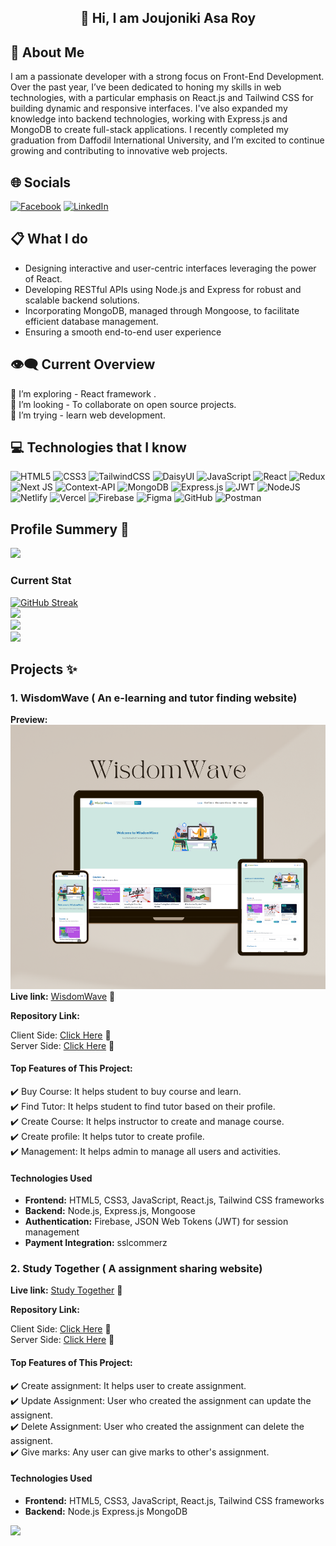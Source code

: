 <h2 align="center">👋 Hi, I am Joujoniki Asa Roy</h2>

 ## 📄 About Me 

<p align="start">I am a passionate developer with a strong focus on Front-End Development. Over the past year, I’ve been dedicated to honing my skills in web technologies, with a particular emphasis on React.js and Tailwind CSS for building dynamic and responsive interfaces. I've also expanded my knowledge into backend technologies, working with Express.js and MongoDB to create full-stack applications. I recently completed my graduation from Daffodil International University, and I’m excited to continue growing and contributing to innovative web projects.</p>

## 🌐 Socials 
[![Facebook](https://img.shields.io/badge/Facebook-%231877F2.svg?logo=Facebook&logoColor=white)](https://www.facebook.com/joujoniki) [![LinkedIn](https://img.shields.io/badge/LinkedIn-%230077B5.svg?logo=linkedin&logoColor=white)](https://www.linkedin.com/in/joujonikiasaroy)

## 📋 What I do

- Designing interactive and user-centric interfaces leveraging the power of React.
- Developing RESTful APIs using Node.js and Express for robust and scalable backend solutions.
- Incorporating MongoDB, managed through Mongoose, to facilitate efficient database management.
- Ensuring a smooth end-to-end user experience

## :eye_speech_bubble: Current Overview

🌱 I’m exploring -  React framework .  <br/>
👯 I’m looking - To collaborate on open source projects.   <br/>
🤔 I’m trying - learn web development. <br/>


## :computer: Technologies that I know

![HTML5](https://img.shields.io/badge/html5-%23E34F26.svg?style=for-the-badge&logo=html5&logoColor=white) ![CSS3](https://img.shields.io/badge/css3-%231572B6.svg?style=for-the-badge&logo=css3&logoColor=white) ![TailwindCSS](https://img.shields.io/badge/tailwindcss-%2338B2AC.svg?style=for-the-badge&logo=tailwind-css&logoColor=white) ![DaisyUI](https://img.shields.io/badge/daisyui-5A0EF8?style=for-the-badge&logo=daisyui&logoColor=white) ![JavaScript](https://img.shields.io/badge/javascript-%23323330.svg?style=for-the-badge&logo=javascript&logoColor=%23F7DF1E)  ![React](https://img.shields.io/badge/react-%2320232a.svg?style=for-the-badge&logo=react&logoColor=%2361DAFB) ![Redux](https://img.shields.io/badge/redux-%23593d88.svg?style=for-the-badge&logo=redux&logoColor=white) ![Next JS](https://img.shields.io/badge/Next-black?style=for-the-badge&logo=next.js&logoColor=white) ![Context-API](https://img.shields.io/badge/Context--Api-000000?style=for-the-badge&logo=react) ![MongoDB](https://img.shields.io/badge/MongoDB-%234ea94b.svg?style=for-the-badge&logo=mongodb&logoColor=white) ![Express.js](https://img.shields.io/badge/express.js-%23404d59.svg?style=for-the-badge&logo=express&logoColor=%2361DAFB) ![JWT](https://img.shields.io/badge/JWT-black?style=for-the-badge&logo=JSON%20web%20tokens) ![NodeJS](https://img.shields.io/badge/node.js-6DA55F?style=for-the-badge&logo=node.js&logoColor=white) ![Netlify](https://img.shields.io/badge/netlify-%23000000.svg?style=for-the-badge&logo=netlify&logoColor=#00C7B7) ![Vercel](https://img.shields.io/badge/vercel-%23000000.svg?style=for-the-badge&logo=vercel&logoColor=white) ![Firebase](https://img.shields.io/badge/firebase-%23039BE5.svg?style=for-the-badge&logo=firebase) ![Figma](https://img.shields.io/badge/figma-%23F24E1E.svg?style=for-the-badge&logo=figma&logoColor=white) ![GitHub](https://img.shields.io/badge/github-%23121011.svg?style=for-the-badge&logo=github&logoColor=white) ![Postman](https://img.shields.io/badge/Postman-FF6C37?style=for-the-badge&logo=postman&logoColor=white)

## Profile Summery :scroll:

![](http://github-profile-summary-cards.vercel.app/api/cards/profile-details?username=joujonikiasa2&theme=blueberry)

### Current Stat

[![GitHub Streak](https://github-readme-streak-stats.herokuapp.com?user=JoujonikiAsa2&theme=blueberry)](https://git.io/streak-stats) </br>
![](http://github-profile-summary-cards.vercel.app/api/cards/stats?username=JoujonikiAsa2&theme=blueberry)</br>
![](http://github-profile-summary-cards.vercel.app/api/cards/productive-time?username=JoujonikiAsa2&theme=blueberry&utcOffset=8)</br>
![](https://github-readme-stats.vercel.app/api/top-langs/?username=JoujonikiAsa2&theme=dark&hide_border=false&include_all_commits=true&count_private=true&layout=compact)</br>

## Projects :sparkles:

<div>
 
 ### 1. WisdomWave ( An e-learning and tutor finding website)<br/>
**Preview:** </br> <img src="./wisdomwave.png"/> </br>
**Live link:**  <a href="https://wisdomwave-project.netlify.app/">WisdomWave</a> 	:link:

**Repository Link:** <br/>

Client Side: <a href="https://github.com/JoujonikiAsa2/wisdomwave-client-side">Click Here</a> :link: <br/> 
Server Side: <a href="https://github.com/JoujonikiAsa2/wisdomwave-server-side">Click Here</a> 	:link:

#### Top Features of This Project:
:heavy_check_mark: Buy Course: It helps student to buy course and learn.  </br> 
:heavy_check_mark: Find Tutor: It helps student to find tutor based on their profile.  </br> 
:heavy_check_mark:  Create Course: It helps instructor to create and manage course.  </br>
:heavy_check_mark:  Create profile: It helps tutor to create profile.  </br>
:heavy_check_mark:  Management: It helps admin to manage all users and activities.  </br>

#### Technologies Used

- **Frontend:** HTML5, CSS3, JavaScript, React.js, Tailwind CSS frameworks 
- **Backend:** Node.js, Express.js, Mongoose
- **Authentication:** Firebase, JSON Web Tokens (JWT) for session management
- **Payment Integration:** sslcommerz


### 2. Study Together ( A assignment sharing website)<br/>

**Live link:**  <a href="https://symphonious-kangaroo-78a9ea.netlify.app">Study Together</a> 	:link:

**Repository Link:** <br/>

Client Side: <a href="https://github.com/Porgramming-Hero-web-course/b8a11-client-side-JoujonikiAsa2">Click Here</a>	:link: <br/>
Server Side: <a href="https://github.com/Porgramming-Hero-web-course/b8a11-server-side-JoujonikiAsa2">Click Here</a> 	:link:

#### Top Features of This Project:
:heavy_check_mark: Create assignment: It helps user to create assignment. </br>
:heavy_check_mark: Update Assignment: User who created the assignment can update the assignent.  </br>
:heavy_check_mark: Delete Assignment: User who created the assignment can delete the assignent.  </br>
:heavy_check_mark: Give marks: Any user can give marks to other's assignment.  </br>

#### Technologies Used

- **Frontend:** HTML5, CSS3, JavaScript, React.js, Tailwind CSS frameworks </br> 
- **Backend:** Node.js Express.js MongoDB </br> 

</div>

[![](https://visitcount.itsvg.in/api?id=JoujonikiAsa2&icon=0&color=0)](https://visitcount.itsvg.in)




